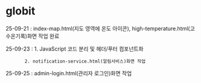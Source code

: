 # globit

25-09-21 : index-map.html(지도 영역에 온도 아이콘), high-temperature.html(고수온기록)화면 작업 완료

25-09-23 : 1. JavaScript 코드 분리 및 헤더/푸터 컴포넌트화
           
           2. notification-service.html(알림서비스)화면 작업

25-09-25 : admin-login.html(관리자 로그인)화면 작업
